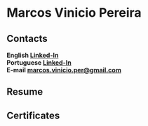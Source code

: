 # Marcos Vinicio Pereira

## Contacts
**English [Linked-In](https://www.linkedin.com/in/marcos-vinicio-pereira/?locale=en_US)**  
**Portuguese [Linked-In](https://www.linkedin.com/in/marcos-vinicio-pereira/)**  
**E-mail <marcos.vinicio.per@gmail.com>**

## Resume


## Certificates
